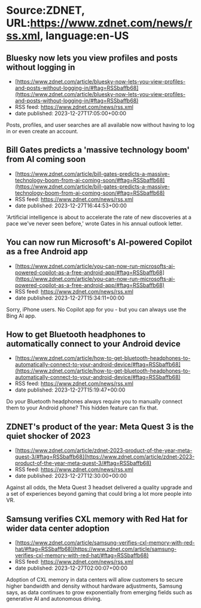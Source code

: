 # Source:ZDNET, URL:https://www.zdnet.com/news/rss.xml, language:en-US

## Bluesky now lets you view profiles and posts without logging in
 - [https://www.zdnet.com/article/bluesky-now-lets-you-view-profiles-and-posts-without-logging-in/#ftag=RSSbaffb68](https://www.zdnet.com/article/bluesky-now-lets-you-view-profiles-and-posts-without-logging-in/#ftag=RSSbaffb68)
 - RSS feed: https://www.zdnet.com/news/rss.xml
 - date published: 2023-12-27T17:05:00+00:00

Posts, profiles, and user searches are all available now without having to log in or even create an account.

## Bill Gates predicts a 'massive technology boom' from AI coming soon
 - [https://www.zdnet.com/article/bill-gates-predicts-a-massive-technology-boom-from-ai-coming-soon/#ftag=RSSbaffb68](https://www.zdnet.com/article/bill-gates-predicts-a-massive-technology-boom-from-ai-coming-soon/#ftag=RSSbaffb68)
 - RSS feed: https://www.zdnet.com/news/rss.xml
 - date published: 2023-12-27T16:44:53+00:00

'Artificial intelligence is about to accelerate the rate of new discoveries at a pace we've never seen before,' wrote Gates in his annual outlook letter.

## You can now run Microsoft's AI-powered Copilot as a free Android app
 - [https://www.zdnet.com/article/you-can-now-run-microsofts-ai-powered-copilot-as-a-free-android-app/#ftag=RSSbaffb68](https://www.zdnet.com/article/you-can-now-run-microsofts-ai-powered-copilot-as-a-free-android-app/#ftag=RSSbaffb68)
 - RSS feed: https://www.zdnet.com/news/rss.xml
 - date published: 2023-12-27T15:34:11+00:00

Sorry, iPhone users. No Copilot app for you - but you can always use the Bing AI app.

## How to get Bluetooth headphones to automatically connect to your Android device
 - [https://www.zdnet.com/article/how-to-get-bluetooth-headphones-to-automatically-connect-to-your-android-device/#ftag=RSSbaffb68](https://www.zdnet.com/article/how-to-get-bluetooth-headphones-to-automatically-connect-to-your-android-device/#ftag=RSSbaffb68)
 - RSS feed: https://www.zdnet.com/news/rss.xml
 - date published: 2023-12-27T15:19:47+00:00

Do your Bluetooth headphones always require you to manually connect them to your Android phone? This hidden feature can fix that.

## ZDNET's product of the year: Meta Quest 3 is the quiet shocker of 2023
 - [https://www.zdnet.com/article/zdnet-2023-product-of-the-year-meta-quest-3/#ftag=RSSbaffb68](https://www.zdnet.com/article/zdnet-2023-product-of-the-year-meta-quest-3/#ftag=RSSbaffb68)
 - RSS feed: https://www.zdnet.com/news/rss.xml
 - date published: 2023-12-27T12:30:00+00:00

Against all odds, the Meta Quest 3 headset delivered a quality upgrade and a set of experiences beyond gaming that could bring a lot more people into VR.

## Samsung verifies CXL memory with Red Hat for wider data center adoption
 - [https://www.zdnet.com/article/samsung-verifies-cxl-memory-with-red-hat/#ftag=RSSbaffb68](https://www.zdnet.com/article/samsung-verifies-cxl-memory-with-red-hat/#ftag=RSSbaffb68)
 - RSS feed: https://www.zdnet.com/news/rss.xml
 - date published: 2023-12-27T02:00:07+00:00

Adoption of CXL memory in data centers will allow customers to secure higher bandwidth and density without hardware adjustments, Samsung says, as data continues to grow exponentially from emerging fields such as generative AI and autonomous driving.

